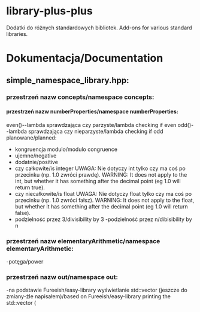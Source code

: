 # library-plus-plus
Dodatki do różnych standardowych bibliotek. Add-ons for various standard libraries.

# Dokumentacja/Documentation
## simple_namespace_library.hpp:
### przestrzeń nazw concepts/namespace concepts:
#### przestrzeń nazw numberProperties/namespace numberProperties:
even()--lambda sprawdzająca czy parzyste/lambda checking if even
odd()--lambda sprawdzająca czy nieparzyste/lambda checking if odd
planowane/planned:
- kongruencja modulo/modulo congruence
- ujemne/negative
- dodatnie/positive
- czy całkowite/is integer UWAGA: Nie dotyczy int tylko czy ma coś po przecinku (np. 1.0 zwróci prawdę). WARNING: It does not apply to the int, but whether it has something after the decimal point (eg 1.0 will return true).
- czy niecałkowite/is float UWAGA: Nie dotyczy float tylko czy ma coś po przecinku (np. 1.0 zwróci fałsz). WARNING: It does not apply to the float, but whether it has something after the decimal point (eg 1.0 will return false).
- podzielność przez 3/divisibility by 3
-podzielność przez n/dibisibility by n

### przestrzeń nazw elementaryArithmetic/namespace elementaryArithmetic:
-potęga/power

### przestrzeń nazw out/namespace out:
-na podstawie Fureeish/easy-library wyświetlanie std::vector (jeszcze do zmiany-źle napisałem)/based on Fureeish/easy-library printing the std::vector (

